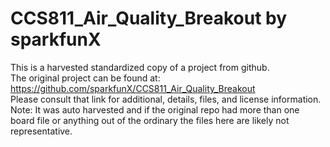 
# CCS811_Air_Quality_Breakout by sparkfunX  
This is a harvested standardized copy of a project from github.  
The original project can be found at:  
https://github.com/sparkfunX/CCS811_Air_Quality_Breakout  
Please consult that link for additional, details, files, and license information.  
Note: It was auto harvested and if the original repo had more than one board file or anything out of the ordinary the files here are likely not representative.  
    